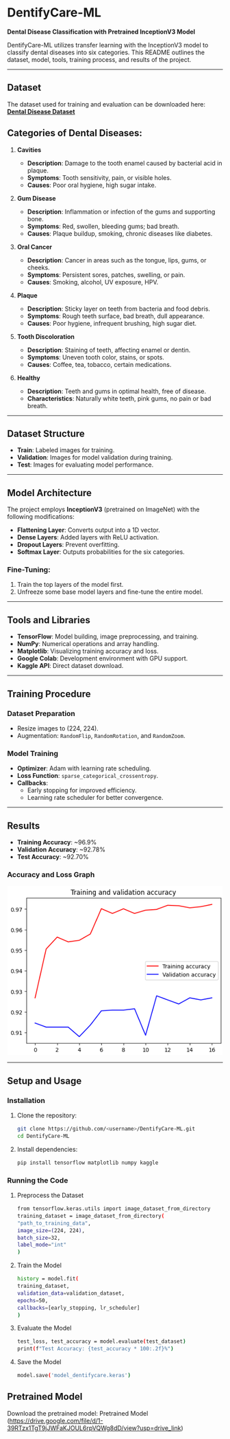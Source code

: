 # DentifyCare-ML  
**Dental Disease Classification with Pretrained InceptionV3 Model**  

DentifyCare-ML utilizes transfer learning with the InceptionV3 model to classify dental diseases into six categories. This README outlines the dataset, model, tools, training process, and results of the project.  

---

## Dataset  
The dataset used for training and evaluation can be downloaded here:  
[**Dental Disease Dataset**](https://drive.google.com/drive/folders/139hFbLExoB3QEQeYFJRJw_zQt9yjXLE1?usp=sharing)  

## Categories of Dental Diseases:  
1. **Cavities**  
   - **Description**: Damage to the tooth enamel caused by bacterial acid in plaque.  
   - **Symptoms**: Tooth sensitivity, pain, or visible holes.  
   - **Causes**: Poor oral hygiene, high sugar intake.  

2. **Gum Disease**  
   - **Description**: Inflammation or infection of the gums and supporting bone.  
   - **Symptoms**: Red, swollen, bleeding gums; bad breath.  
   - **Causes**: Plaque buildup, smoking, chronic diseases like diabetes.  

3. **Oral Cancer**  
   - **Description**: Cancer in areas such as the tongue, lips, gums, or cheeks.  
   - **Symptoms**: Persistent sores, patches, swelling, or pain.  
   - **Causes**: Smoking, alcohol, UV exposure, HPV.  

4. **Plaque**  
   - **Description**: Sticky layer on teeth from bacteria and food debris.  
   - **Symptoms**: Rough teeth surface, bad breath, dull appearance.  
   - **Causes**: Poor hygiene, infrequent brushing, high sugar diet.  

5. **Tooth Discoloration**  
   - **Description**: Staining of teeth, affecting enamel or dentin.  
   - **Symptoms**: Uneven tooth color, stains, or spots.  
   - **Causes**: Coffee, tea, tobacco, certain medications.  

6. **Healthy**  
   - **Description**: Teeth and gums in optimal health, free of disease.  
   - **Characteristics**: Naturally white teeth, pink gums, no pain or bad breath.  

---

## Dataset Structure  
- **Train**: Labeled images for training.  
- **Validation**: Images for model validation during training.  
- **Test**: Images for evaluating model performance.  

---

## Model Architecture  
The project employs **InceptionV3** (pretrained on ImageNet) with the following modifications:  
- **Flattening Layer**: Converts output into a 1D vector.  
- **Dense Layers**: Added layers with ReLU activation.  
- **Dropout Layers**: Prevent overfitting.  
- **Softmax Layer**: Outputs probabilities for the six categories.  

### Fine-Tuning:  
1. Train the top layers of the model first.  
2. Unfreeze some base model layers and fine-tune the entire model.  

---

## Tools and Libraries  
- **TensorFlow**: Model building, image preprocessing, and training.  
- **NumPy**: Numerical operations and array handling.  
- **Matplotlib**: Visualizing training accuracy and loss.  
- **Google Colab**: Development environment with GPU support.  
- **Kaggle API**: Direct dataset download.  

---

## Training Procedure  
### Dataset Preparation  
- Resize images to (224, 224).  
- Augmentation: `RandomFlip`, `RandomRotation`, and `RandomZoom`.  

### Model Training  
- **Optimizer**: Adam with learning rate scheduling.  
- **Loss Function**: `sparse_categorical_crossentropy`.  
- **Callbacks**:  
  - Early stopping for improved efficiency.  
  - Learning rate scheduler for better convergence.  

---

## Results  
- **Training Accuracy**: ~96.9%  
- **Validation Accuracy**: ~92.78%  
- **Test Accuracy**: ~92.70%  

### Accuracy and Loss Graph  
![Accuracy and Loss Graph](accuracy_loss_plot.png)  

---

## Setup and Usage  

### Installation  
1. Clone the repository:  
   ```bash
   git clone https://github.com/<username>/DentifyCare-ML.git
   cd DentifyCare-ML
   

2. Install dependencies:
    ```bash
    pip install tensorflow matplotlib numpy kaggle

### Running the Code
1. Preprocess the Dataset
    ```bash
    from tensorflow.keras.utils import image_dataset_from_directory
    training_dataset = image_dataset_from_directory(
    "path_to_training_data",
    image_size=(224, 224),
    batch_size=32,
    label_mode="int"
    )

2. Train the Model
    ```bash
    history = model.fit(
    training_dataset,
    validation_data=validation_dataset,
    epochs=50,
    callbacks=[early_stopping, lr_scheduler]
    )

3. Evaluate the Model
    ```bash
    test_loss, test_accuracy = model.evaluate(test_dataset)
    print(f"Test Accuracy: {test_accuracy * 100:.2f}%")

4. Save the Model
    ```bash
    model.save('model_dentifycare.keras')


## Pretrained Model
Download the pretrained model:
Pretrained Model (https://drive.google.com/file/d/1-39RTzx1TgT9jJWFaKJOUL6rpVQWg8dD/view?usp=drive_link)
